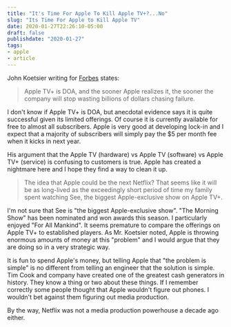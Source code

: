 ```yaml
---
title: "It's Time For Apple To Kill Apple TV+?...No"
slug: "Its Time For Apple to Kill Apple TV"
date: 2020-01-27T22:26:10-05:00
draft: false
publishdate: "2020-01-27"
tags:
- apple
- article
---
```


John Koetsier writing for [Forbes][1] states:

>Apple TV+ is DOA, and the sooner Apple realizes it, the sooner the company will stop wasting billions of dollars chasing failure.

I don't know if Apple TV+ is DOA, but anecdotal evidence says it is quite successful given its limited offerings. Of course it is currently available for free to almost all subscribers. Apple is very good at developing lock-in and I expect that a majority of subscribers will simply pay the $5 per month fee when it kicks in next year.

His argument that the Apple TV (hardware) vs Apple TV (software) vs Apple TV+ (service) is confusing to customers is true. Apple has created a nightmare here and I hope they find a way to clean it up.

>The idea that Apple could be the next Netflix? That seems like it will be as long-lived as the exceedingly short period of time my family spent watching See, the biggest Apple-exclusive show on Apple TV+. 

I'm not sure that See is "the biggest Apple-exclusive show". "The Morning Show" has been nominated and won awards this season. I particularly enjoyed "For All Mankind". It seems premature to compare the offerings on Apple TV+ to established players. As Mr. Koetsier noted, Apple is throwing enormous amounts of money at this "problem" and I would argue that they are doing so in a very strategic way.

It is fun to spend Apple's money, but telling Apple that "the problem is simple" is no different from telling an engineer that the solution is simple. Tim Cook and company have created one of the greatest cash generators in history. They know a thing or two about these things. If I remember correctly some people thought that Apple wouldn't figure out phones. I wouldn't bet against them figuring out media production.

By the way, Netflix was not a media production powerhouse a decade ago either.

[1]: https://www.forbes.com/sites/johnkoetsier/2020/01/27/its-time-for-apple-to-kill-apple-tv/#6931d3937e15
